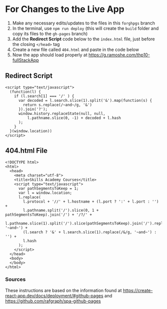 # For Changes to the Live App
 1. Make any necessary edits/updates to the files in this `forghpgs` branch
 2. In the terminal, use `npm run deploy` (this will create the `build` folder and copy its files to the `gh-pages` branch)
 3. Add the **Redirect Script** code below to the `index.html` file, just before the closing `</head>` tag
 4. Create a new file called `404.html` and paste in the code below
 5. Now the app should load properly at https://g.ramoshe.com/thp10-fullStackApp

 ## Redirect Script
 ```
 <script type="text/javascript">
   (function(l) {
     if (l.search[1] === '/' ) {
       var decoded = l.search.slice(1).split('&').map(function(s) { 
         return s.replace(/~and~/g, '&')
       }).join('?');
       window.history.replaceState(null, null,
           l.pathname.slice(0, -1) + decoded + l.hash
       );
     }
   }(window.location))
 </script>
 ```

 ## 404.html File
 ```
 <!DOCTYPE html>
 <html>
   <head>
     <meta charset="utf-8">
     <title>Skills Academy Courses</title>
     <script type="text/javascript">
       var pathSegmentsToKeep = 1;
       var l = window.location;
       l.replace(
         l.protocol + '//' + l.hostname + (l.port ? ':' + l.port : '') +
         l.pathname.split('/').slice(0, 1 + pathSegmentsToKeep).join('/') + '/?/' +
         l.pathname.slice(1).split('/').slice(pathSegmentsToKeep).join('/').replace(/&/g, '~and~') +
         (l.search ? '&' + l.search.slice(1).replace(/&/g, '~and~') : '') +
         l.hash
       );
     </script>
   </head>
   <body>
   </body>
 </html>
 ```

### Sources
These instructions are based on the information found at https://create-react-app.dev/docs/deployment/#github-pages and https://github.com/rafgraph/spa-github-pages

